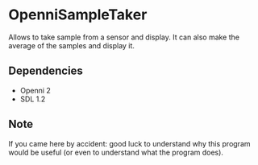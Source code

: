 # OpenniSampleTaker

Allows to take sample from a sensor and display. It can also make the average of
the samples and display it.

## Dependencies

* Openni 2
* SDL 1.2

## Note

If you came here by accident: good luck to understand why this program would be
useful (or even to understand what the program does).
